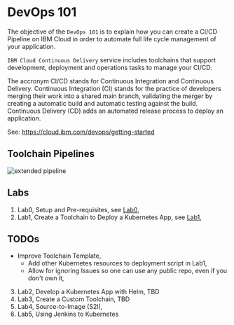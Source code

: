 # DevOps 101

The objective of the `DevOps 101` is to explain how you can create a CI/CD Pipeline on IBM Cloud in order to automate full life cycle management of your application.

`IBM Cloud Continuous Delivery` service includes toolchains that support development, deployment and operations tasks to manage your CI/CD.

The accronym CI/CD stands for Continuous Integration and Continuous Delivery. Continuous Integration (CI) stands for the practice of developers merging their work into a shared main branch, validating the merger by creating a automatic build and automatic testing against the build. Continuous Delivery (CD) adds an automated release process to deploy an application.

See: https://cloud.ibm.com/devops/getting-started

## Toolchain Pipelines

![extended pipeline](images/ibmcloud-devops-extended-toolchain.png)

## Labs

1. Lab0, Setup and Pre-requisites, see [Lab0](Lab0/README.md),
2. Lab1, Create a Toolchain to Deploy a Kubernetes App, see [Lab1](Lab1/README.md),


## TODOs

* Improve Toolchain Template, 
  * Add other Kubernetes resources to deployment script in Lab1,
  * Allow for ignoring Issues so one can use any public repo, even if you don't own it,
3. Lab2, Develop a Kubernetes App with Helm, TBD
4. Lab3, Create a Custom Toolchain, TBD
5. Lab4, Source-to-Image (S2I),
6. Lab5, Using Jenkins to Kubernetes


